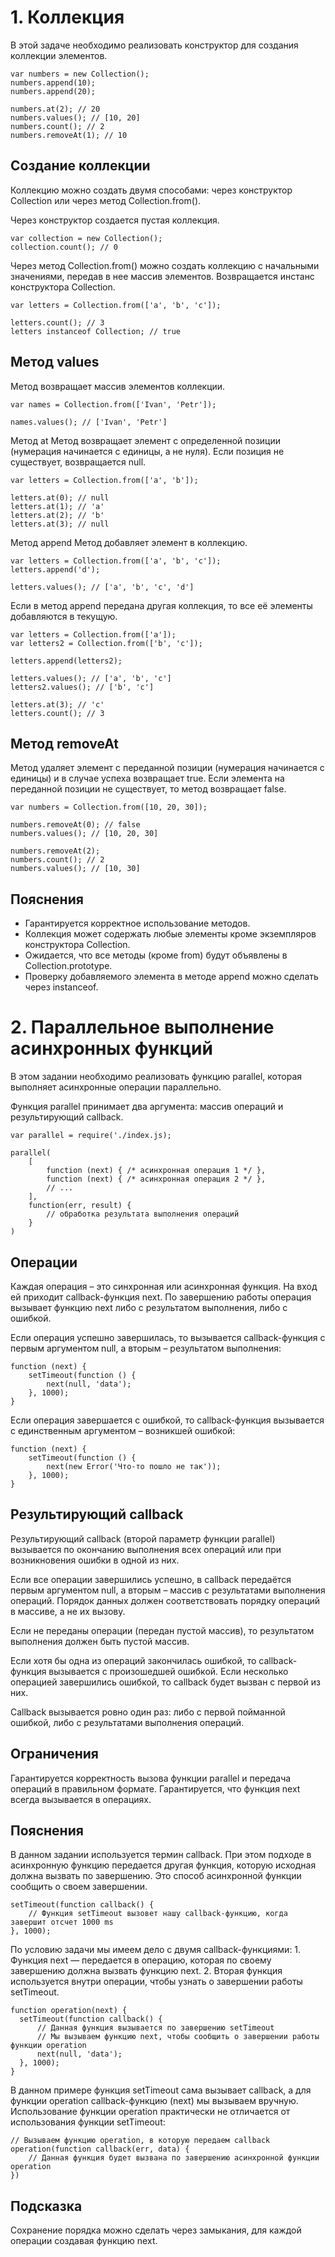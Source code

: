 # 1. Коллекция

В этой задаче необходимо реализовать конструктор для создания коллекции элементов.

```
var numbers = new Collection();
numbers.append(10);
numbers.append(20);
    
numbers.at(2); // 20
numbers.values(); // [10, 20] 
numbers.count(); // 2
numbers.removeAt(1); // 10
```

## Создание коллекции
Коллекцию можно создать двумя способами: через конструктор Collection или через метод Collection.from().

Через конструктор создается пустая коллекция.

```
var collection = new Collection();
collection.count(); // 0
```
Через метод Collection.from() можно создать коллекцию с начальными значениями, передав в нее массив элементов. Возвращается инстанс конструктора Collection.

```
var letters = Collection.from(['a', 'b', 'c']);

letters.count(); // 3
letters instanceof Collection; // true
```

## Метод values
Метод возвращает массив элементов коллекции.

```
var names = Collection.from(['Ivan', 'Petr']);

names.values(); // ['Ivan', 'Petr']
```

Метод at
Метод возвращает элемент с определенной позиции (нумерация начинается с единицы, а не нуля). Если позиция не существует, возвращается null.

```
var letters = Collection.from(['a', 'b']);

letters.at(0); // null
letters.at(1); // 'a'
letters.at(2); // 'b'
letters.at(3); // null
```

Метод append
Метод добавляет элемент в коллекцию.

```
var letters = Collection.from(['a', 'b', 'c']);
letters.append('d');

letters.values(); // ['a', 'b', 'c', 'd']
```

Если в метод append передана другая коллекция, то все её элементы добавляются в текущую.

```
var letters = Collection.from(['a']);
var letters2 = Collection.from(['b', 'c']);

letters.append(letters2);

letters.values(); // ['a', 'b', 'c']
letters2.values(); // ['b', 'c']

letters.at(3); // 'c'
letters.count(); // 3
```

## Метод removeAt
Метод удаляет элемент с переданной позиции (нумерация начинается с единицы) и в случае успеха возвращает true. Если элемента на переданной позиции 
не существует, то метод возвращает false.

```
var numbers = Collection.from([10, 20, 30]);

numbers.removeAt(0); // false
numbers.values(); // [10, 20, 30]

numbers.removeAt(2);
numbers.count(); // 2
numbers.values(); // [10, 30]
```

## Пояснения
+ Гарантируется корректное использование методов.
+ Коллекция может содержать любые элементы кроме экземпляров конструктора Collection.
+ Ожидается, что все методы (кроме from) будут объявлены в Collection.prototype.
+ Проверку добавляемого элемента в методе append можно сделать через instanceof.

# 2. Параллельное выполнение асинхронных функций

В этом задании необходимо реализовать функцию parallel, которая выполняет асинхронные операции параллельно.

Функция parallel принимает два аргумента: массив операций и результирующий callback.

```
var parallel = require('./index.js);

parallel(
    [
        function (next) { /* асинхронная операция 1 */ },
        function (next) { /* асинхронная операция 2 */ },
        // ...
    ],
    function(err, result) {
        // обработка результата выполнения операций
    }
)
```

## Операции
Каждая операция – это синхронная или асинхронная функция. На вход ей приходит callback-функция next. По завершению работы операция вызывает функцию next либо с результатом выполнения, либо с ошибкой.

Если операция успешно завершилась, то вызывается callback-функция с первым аргументом null, а вторым – результатом выполнения:

```
function (next) {
    setTimeout(function () {
        next(null, 'data');
    }, 1000);
}
```
Если операция завершается с ошибкой, то callback-функция вызывается с единственным аргументом – возникшей ошибкой:
```
function (next) {
    setTimeout(function () {
        next(new Error('Что-то пошло не так'));
    }, 1000);
}
```

## Результирующий callback
Результирующий callback (второй параметр функции parallel) вызывается по окончанию выполнения всех операций или при возникновения ошибки в одной из них.

Если все операции завершились успешно, в callback передаётся первым аргументом null, а вторым – массив с результатами выполнения операций. Порядок данных должен соответствовать порядку операций в массиве, а не их вызову.

Если не переданы операции (передан пустой массив), то результатом выполнения должен быть пустой массив.

Если хотя бы одна из операций закончилась ошибкой, то callback-функция вызывается с произошедшей ошибкой. Если несколько операцией завершились ошибкой, то callback будет вызван с первой из них.

Callback вызывается ровно один раз: либо с первой пойманной ошибкой, либо с результатами выполнения операций.

## Ограничения
Гарантируется корректность вызова функции parallel и передача операций в правильном формате.
Гарантируется, что функция next всегда вызывается в операциях.

## Пояснения
В данном задании используется термин callback. При этом подходе в асинхронную функцию передается другая функция, которую исходная должна вызвать по завершению. Это способ асинхронной функции сообщить о своем завершении.

```
setTimeout(function callback() {
    // Функция setTimeout вызовет нашу callback-функцию, когда завершит отсчет 1000 ms
}, 1000);
```

По условию задачи мы имеем дело с двумя callback-функциями: 1. Функция next — передается в операцию, которая по своему завершению должна вызвать функцию next. 2. Вторая функция используется внутри операции, чтобы узнать о завершении работы setTimeout.
```
function operation(next) {
  setTimeout(function callback() {
      // Данная функция вызывается по завершению setTimeout
      // Мы вызываем функцию next, чтобы сообщить о завершении работы функции operation
      next(null, 'data');
  }, 1000);
}
```
В данном примере функция setTimeout сама вызывает callback, а для функции operation callback-функцию (next) мы вызываем вручную. Использование функции operation практически не отличается от использования функции setTimeout:
```
// Вызываем функцию operation, в которую передаем callback
operation(function callback(err, data) {
    // Данная функция будет вызвана по завершению асинхронной функции operation
})
```

## Подсказка
Сохранение порядка можно сделать через замыкания, для каждой операции создавая функцию next.
